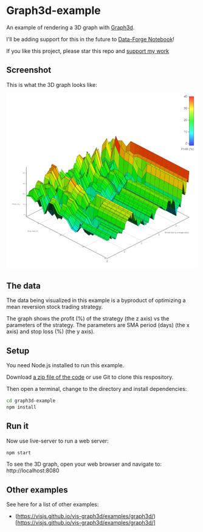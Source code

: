 # Graph3d-example

An example of rendering a 3D graph with [Graph3d](https://github.com/visjs/vis-graph3d).

I'll be adding support for this in the future to [Data-Forge Notebook](https://www.data-forge-notebook.com/)!

If you like this project, please star this repo and [support my work](https://www.codecapers.com.au/about#support-my-work)

## Screenshot

This is what the 3D graph looks like:

![3D graph screenshot](images/screenshot.png)

## The data 

The data being visualized in this example is a byproduct of optimizing a mean reversion stock trading strategy.

The graph shows the profit (%) of the strategy (the z axis) vs the parameters of the strategy. The parameters are SMA period (days) (the x axis) and stop loss (%) (the y axis).

## Setup

You need Node.js installed to run this example.

Download [a zip file of the code](https://github.com/ashleydavis/graph3d-example/archive/master.zip) or use Git to clone this respository.

Then open a terminal, change to the directory and install dependencies:

```bash
cd graph3d-example
npm install
```


## Run it

Now use live-server to run a web server:

```bash
npm start
```

To see the 3D graph, open your web browser and navigate to: http://localhost:8080

## Other examples

See here for a list of other examples:

- (https://visjs.github.io/vis-graph3d/examples/graph3d/)[https://visjs.github.io/vis-graph3d/examples/graph3d/]
